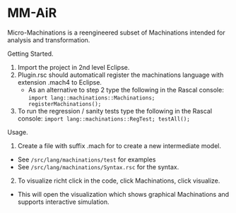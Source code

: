 MM-AiR
======

Micro-Machinations is a reengineered subset of Machinations intended for analysis and transformation.

Getting Started.

1. Import the project in 2nd level Eclipse.
2. Plugin.rsc should automaticall register the machinations language with extension .mach4 to Eclipse.
   * As an alternative to step 2 type the following in the Rascal console: ```import lang::machinations::Machinations; registerMachinations();```
3. To run the regression / sanity tests type the following in the Rascal console: ```import lang::machinations::RegTest; testAll();```

Usage.

1. Create a file with suffix .mach for to create a new intermediate model.
  * See ```/src/lang/machinations/test``` for examples
  * See ```/src/lang/machinations/Syntax.rsc``` for the syntax.
2. To visualize richt click in the code, click Machinations, click visualize.
  * This will open the visualization which shows graphical Machinations and supports interactive simulation.
